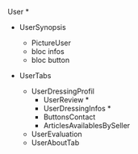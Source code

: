 User *
- UserSynopsis
    - PictureUser
    - bloc infos
    - bloc button

- UserTabs
    - UserDressingProfil
        - UserReview *
        - UserDressingInfos *
        - ButtonsContact
        - ArticlesAvailablesBySeller
    - UserEvaluation
    - UserAboutTab